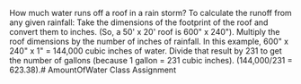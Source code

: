 How much water runs off a roof in a rain storm?
To calculate the runoff from any given rainfall: Take the dimensions of the footprint of the roof and convert them to inches. (So, a 50' x 20' roof is 600" x 240"). Multiply the roof dimensions by the number of inches of rainfall. In this example, 600" x 240" x 1" = 144,000 cubic inches of water. Divide that result by 231 to get the number of gallons (because 1 gallon = 231 cubic inches). (144,000/231 = 623.38).# AmountOfWater
Class Assignment
